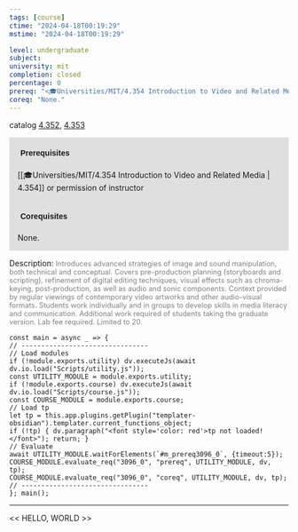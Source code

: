 ```yaml
---
tags: [course]
ctime: "2024-04-18T00:19:29"
mstime: "2024-04-18T00:19:29"

level: undergraduate
subject: 
university: mit
completion: closed
percentage: 0
prereq: "<🎓Universities/MIT/4.354 Introduction to Video and Related Media> or permission of instructor"
coreq: "None."
---
```


catalog [4.352](http://student.mit.edu/catalog/m4c.html#4.352), [4.353](http://student.mit.edu/catalog/m4c.html#4.353)

<span style="display: block; padding: 15px; background-color: rgb(100, 100, 100, 0.2);"><font id="m_prereq3096_0" style="display: block; font-family: Arial, sans-serif; font-weight: bold; padding: 5px">Prerequisites</font><br><span id="prereq3096_0">[[🎓Universities/MIT/4.354 Introduction to Video and Related Media | 4.354]] or permission of instructor</span></span>
<span style="display: block; padding: 15px; background-color: rgb(100, 100, 100, 0.2);"><font id="m_coreq3096_0" style="display: block; font-family: Arial, sans-serif; font-weight: bold; padding: 5px">Corequisites</font><br><span id="coreq3096_0">None.</span></span>

<font style="">Description:</font>
<font style="color: grey; font-size: 0.8rem;">Introduces advanced strategies of image and sound manipulation, both technical and conceptual. Covers pre-production planning (storyboards and scripting), refinement of digital editing techniques, visual effects such as chroma-keying, post-production, as well as audio and sonic components. Context provided by regular viewings of contemporary video artworks and other audio-visual formats. Students work individually and in groups to develop skills in media literacy and communication. Additional work required of students taking the graduate version. Lab fee required. Limited to 20.</font>

```dataviewjs
const main = async _ => {
// --------------------------------
// Load modules
if (!module.exports.utility) dv.executeJs(await dv.io.load("Scripts/utility.js"));
const UTILITY_MODULE = module.exports.utility;
if (!module.exports.course) dv.executeJs(await dv.io.load("Scripts/course.js"));
const COURSE_MODULE = module.exports.course;
// Load tp
let tp = this.app.plugins.getPlugin("templater-obsidian").templater.current_functions_object;
if (!tp) { dv.paragraph("<font style='color: red'>tp not loaded!</font>"); return; }
// Evaluate
await UTILITY_MODULE.waitForElements(`#m_prereq3096_0`, {timeout:5});
COURSE_MODULE.evaluate_req("3096_0", "prereq", UTILITY_MODULE, dv, tp);
COURSE_MODULE.evaluate_req("3096_0", "coreq", UTILITY_MODULE, dv, tp);
// --------------------------------
}; main();
```

---

<< HELLO, WORLD >>
